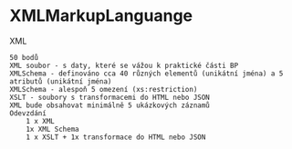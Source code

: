 # XMLMarkupLanguange
 XML

    50 bodů
    XML soubor - s daty, které se vážou k praktické části BP
    XMLSchema - definováno cca 40 různých elementů (unikátní jména) a 5 atributů (unikátní jména)
    XMLSchema - alespoň 5 omezení (xs:restriction)
    XSLT - soubory s transformacemi do HTML nebo JSON
    XML bude obsahovat minimálně 5 ukázkových záznamů
    Odevzdání
        1 x XML
        1x XML Schema
        1 x XSLT + 1x transformace do HTML nebo JSON

